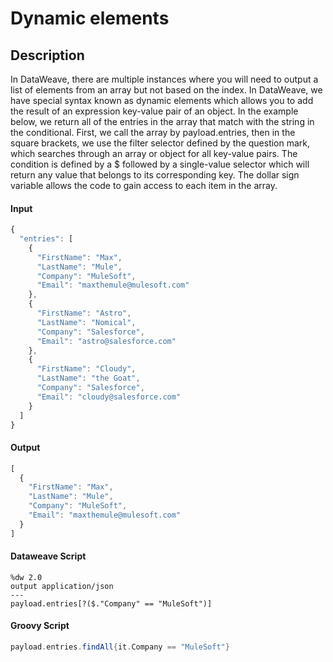 # Dynamic elements

## Description

In DataWeave, there are multiple instances where you will need to output a list of elements from an array but not based on the index. In DataWeave, we have special syntax known as dynamic elements which allows you to add the result of an expression key-value pair of an object. In the example below, we return all of the entries in the array that match with the string in the conditional. First, we call the array by payload.entries, then in the square brackets, we use the filter selector defined by the question mark, which searches through an array or object for all key-value pairs. The condition is defined by a $ followed by a single-value selector which will return any value that belongs to its corresponding key. The dollar sign variable allows the code to gain access to each item in the array.

#### Input
``` javascript
{
  "entries": [
    {
      "FirstName": "Max",
      "LastName": "Mule",
      "Company": "MuleSoft",
      "Email": "maxthemule@mulesoft.com"
    },
    {
      "FirstName": "Astro",
      "LastName": "Nomical",
      "Company": "Salesforce",
      "Email": "astro@salesforce.com"
    },
    {
      "FirstName": "Cloudy",
      "LastName": "the Goat",
      "Company": "Salesforce",
      "Email": "cloudy@salesforce.com"
    }
  ]
}
```
#### Output

``` javascript
[
  {
    "FirstName": "Max",
    "LastName": "Mule",
    "Company": "MuleSoft",
    "Email": "maxthemule@mulesoft.com"
  }
]
```

#### Dataweave Script

```
%dw 2.0
output application/json
---
payload.entries[?($."Company" == "MuleSoft")]
```

#### Groovy Script

``` groovy
payload.entries.findAll{it.Company == "MuleSoft"}
```